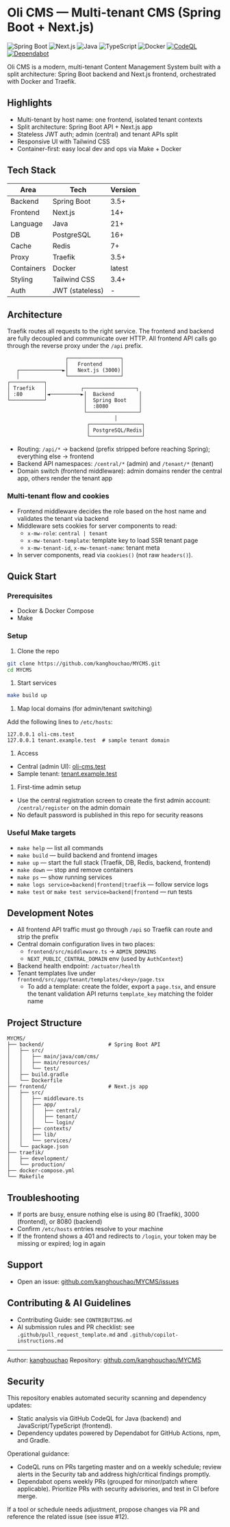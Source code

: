 
# Oli CMS — Multi-tenant CMS (Spring Boot + Next.js)

![Spring Boot](https://img.shields.io/badge/SpringBoot-3.5+-green.svg)
![Next.js](https://img.shields.io/badge/Next.js-14+-blue.svg)
![Java](https://img.shields.io/badge/Java-21+-blue.svg)
![TypeScript](https://img.shields.io/badge/TypeScript-5.0+-blue.svg)
![Docker](https://img.shields.io/badge/Docker-latest-blue.svg)
[![CodeQL](https://github.com/kanghouchao/MYCMS/actions/workflows/codeql.yml/badge.svg)](https://github.com/kanghouchao/MYCMS/actions/workflows/codeql.yml)
[![Dependabot](https://img.shields.io/badge/Dependabot-enabled-brightgreen.svg)](https://github.com/kanghouchao/MYCMS/security/dependabot)

Oli CMS is a modern, multi-tenant Content Management System built with a split architecture: Spring Boot backend and Next.js frontend, orchestrated with Docker and Traefik.

## Highlights

- Multi-tenant by host name: one frontend, isolated tenant contexts
- Split architecture: Spring Boot API + Next.js app
- Stateless JWT auth; admin (central) and tenant APIs split
- Responsive UI with Tailwind CSS
- Container-first: easy local dev and ops via Make + Docker

## Tech Stack

| Area | Tech | Version |
|------|------|---------|
| Backend | Spring Boot | 3.5+ |
| Frontend | Next.js | 14+ |
| Language | Java | 21+ |
| DB | PostgreSQL | 16+ |
| Cache | Redis | 7+ |
| Proxy | Traefik | 3.5+ |
| Containers | Docker | latest |
| Styling | Tailwind CSS | 3.4+ |
| Auth | JWT (stateless) | - |

## Architecture

Traefik routes all requests to the right service. The frontend and backend are fully decoupled and communicate over HTTP. All frontend API calls go through the reverse proxy under the `/api` prefix.

```text
                   ┌─────────────────┐
                   │   Frontend      │
   ┌──────────────►│   Next.js (3000)│
   │               └─────────────────┘
┌───────────┐
│ Traefik   │           ┌─────────────────┐
│ :80       │◄──────────►│  Backend        │
└───────────┘            │  Spring Boot    │
                         │  :8080          │
                         └─────────────────┘
                                   │
                          ┌─────────────────┐
                          │ PostgreSQL/Redis│
                          └─────────────────┘
```

- Routing: `/api/*` → backend (prefix stripped before reaching Spring); everything else → frontend
- Backend API namespaces: `/central/*` (admin) and `/tenant/*` (tenant)
- Domain switch (frontend middleware): admin domains render the central app, others render the tenant app

### Multi-tenant flow and cookies

- Frontend middleware decides the role based on the host name and validates the tenant via backend
- Middleware sets cookies for server components to read:
  - `x-mw-role`: `central | tenant`
  - `x-mw-tenant-template`: template key to load SSR tenant page
  - `x-mw-tenant-id`, `x-mw-tenant-name`: tenant meta
- In server components, read via `cookies()` (not raw `headers()`).

## Quick Start

### Prerequisites

- Docker & Docker Compose
- Make

### Setup

1. Clone the repo

```bash
git clone https://github.com/kanghouchao/MYCMS.git
cd MYCMS
```

1. Start services

```bash
make build up
```

1. Map local domains (for admin/tenant switching)

Add the following lines to `/etc/hosts`:

```text
127.0.0.1 oli-cms.test
127.0.0.1 tenant.example.test  # sample tenant domain
```

1. Access

- Central (admin UI): [oli-cms.test](http://oli-cms.test)
- Sample tenant: [tenant.example.test](http://tenant.example.test)

1. First-time admin setup

- Use the central registration screen to create the first admin account: `/central/register` on the admin domain
- No default password is published in this repo for security reasons

### Useful Make targets

- `make help` — list all commands
- `make build` — build backend and frontend images
- `make up` — start the full stack (Traefik, DB, Redis, backend, frontend)
- `make down` — stop and remove containers
- `make ps` — show running services
- `make logs service=backend|frontend|traefik` — follow service logs
- `make test` or `make test service=backend|frontend` — run tests

## Development Notes

- All frontend API traffic must go through `/api` so Traefik can route and strip the prefix
- Central domain configuration lives in two places:
  - `frontend/src/middleware.ts` → `ADMIN_DOMAINS`
  - `NEXT_PUBLIC_CENTRAL_DOMAIN` env (used by `AuthContext`)
- Backend health endpoint: `/actuator/health`
- Tenant templates live under `frontend/src/app/tenant/templates/<key>/page.tsx`
  - To add a template: create the folder, export a `page.tsx`, and ensure the tenant validation API returns `template_key` matching the folder name

## Project Structure

```text
MYCMS/
├── backend/                     # Spring Boot API
│   ├── src/
│   │   ├── main/java/com/cms/
│   │   ├── main/resources/
│   │   └── test/
│   ├── build.gradle
│   └── Dockerfile
├── frontend/                    # Next.js app
│   ├── src/
│   │   ├── middleware.ts
│   │   ├── app/
│   │   │   ├── central/
│   │   │   ├── tenant/
│   │   │   └── login/
│   │   ├── contexts/
│   │   ├── lib/
│   │   └── services/
│   └── package.json
├── traefik/
│   ├── development/
│   └── production/
├── docker-compose.yml
└── Makefile
```

## Troubleshooting

- If ports are busy, ensure nothing else is using 80 (Traefik), 3000 (frontend), or 8080 (backend)
- Confirm `/etc/hosts` entries resolve to your machine
- If the frontend shows a 401 and redirects to `/login`, your token may be missing or expired; log in again

## Support

- Open an issue: [github.com/kanghouchao/MYCMS/issues](https://github.com/kanghouchao/MYCMS/issues)

## Contributing & AI Guidelines

- Contributing Guide: see `CONTRIBUTING.md`
- AI submission rules and PR checklist: see `.github/pull_request_template.md` and `.github/copilot-instructions.md`

---

Author: [kanghouchao](https://github.com/kanghouchao)
Repository: [github.com/kanghouchao/MYCMS](https://github.com/kanghouchao/MYCMS)

## Security

This repository enables automated security scanning and dependency updates:

- Static analysis via GitHub CodeQL for Java (backend) and JavaScript/TypeScript (frontend).
- Dependency updates powered by Dependabot for GitHub Actions, npm, and Gradle.

Operational guidance:

- CodeQL runs on PRs targeting master and on a weekly schedule; review alerts in the Security tab and address high/critical findings promptly.
- Dependabot opens weekly PRs (grouped for minor/patch where applicable). Prioritize PRs with security advisories, and test in CI before merge.

If a tool or schedule needs adjustment, propose changes via PR and reference the related issue (see issue #12).
